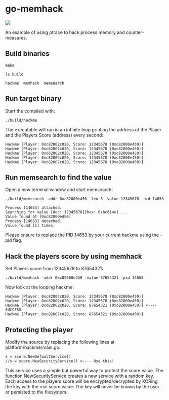 # go-memhack
[![](https://goreportcard.com/badge/github.com/andygeiss/go-memhack)](https://goreportcard.com/report/github.com/andygeiss/go-memhack)

An example of using ptrace to hack process memory and counter-measures.

## Build binaries

    make

    ls build
    
    hackme  memhack  memsearch

## Run target binary

Start the compiled with:

    ./build/hackme

The executable will run in an infinite loop printing the address of the Player and the Players Score (address) every second:

    Hackme [Player: 0xc82002c020, Score: 12345678 (0xc82000e450)]
    Hackme [Player: 0xc82002c020, Score: 12345678 (0xc82000e450)]
    Hackme [Player: 0xc82002c020, Score: 12345678 (0xc82000e450)]
    Hackme [Player: 0xc82002c020, Score: 12345678 (0xc82000e450)]
    Hackme [Player: 0xc82002c020, Score: 12345678 (0xc82000e450)]

## Run memsearch to find the value

Open a new terminal window and start memsearch:

    ./build/memsearch -addr 0xc82000e450 -len 8 -value 12345678 -pid 14653
    
    Process [14653] attached.
    Searching for value [dec: 12345678][hex: 0xbc614e] ...
    Value found at [0xc82000e450].
    Process [14653] detached.
    Value found [1] times.

Please ensure to replace the PID 14653 by your current hackme using the -pid flag.

## Hack the players score by using memhack

Set Players score from 12345678 to 87654321:

    ./build/memhack -addr 0xc82000e450 -value 87654321 -pid 14653

Now look at the looping hackme:

    Hackme [Player: 0xc82002c020, Score: 12345678 (0xc82000e450)]
    Hackme [Player: 0xc82002c020, Score: 12345678 (0xc82000e450)]
    Hackme [Player: 0xc82002c020, Score: 87654321 (0xc82000e450)] <---- SUCCESS
    Hackme [Player: 0xc82002c020, Score: 87654321 (0xc82000e450)]

## Protecting the player

Modify the source by replacing the following lines at platform/hackme/main.go:

    s = score.NewDefaultService()
	//s = score.NewSecurityService() <---- Use this!

This service uses a simple but powerful way to protect the score value.
The function NewSecurityService creates a new service with a random key.
Each access to the players score will be encrypted/decrypted by XORing the key with the real score value. The key will never be known by the user or persisted to the filesystem.
  